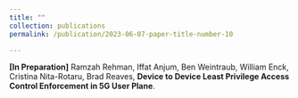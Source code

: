 ```yaml
---
title: ""
collection: publications
permalink: /publication/2023-06-07-paper-title-number-10

---
```

**[In Preparation]** Ramzah Rehman, Iffat Anjum, Ben Weintraub, William Enck, Cristina Nita-Rotaru, Brad Reaves, **Device to Device Least Privilege Access Control Enforcement in 5G User Plane**.
